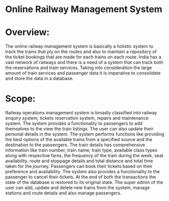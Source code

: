 # Online Railway Management System

# Overview:
The online railway management system is basically a holistic system to track the trains that ply on the routes and also to maintain a repository of the ticket bookings that are made for each trains on each route. India has a vast network of railways and there is a need of a system that can track both the reservations and train services. Taking into consideration the large amount of train services and passenger data it is imperative to consolidate and store the data in a database.

# Scope:
Railway operations management system is broadly classified into railway enquiry system, tickets reservation system, repairs and maintenance system. The system provides a functionality to passengers to add themselves to the view the train listings. The user can also update their personal details in the system. 
The system performs functions like providing the best options of the available trains from a specified source and the destination to the passengers. The train details has comprehensive information like train number, train name, train type, available class types along with respective fares, the frequency of the train during the week, seat availability, route and stoppage details and total distance and total time taken for the journey.
Passengers can book their tickets based on their preference and availability. The system also provides a functionality to the passenger to cancel their tickets. At the end of both the transactions the state of the database is restored to its original state.
The super admin of the user can add, update and delete new trains from the system, manage stations and route details and also manage passengers.

